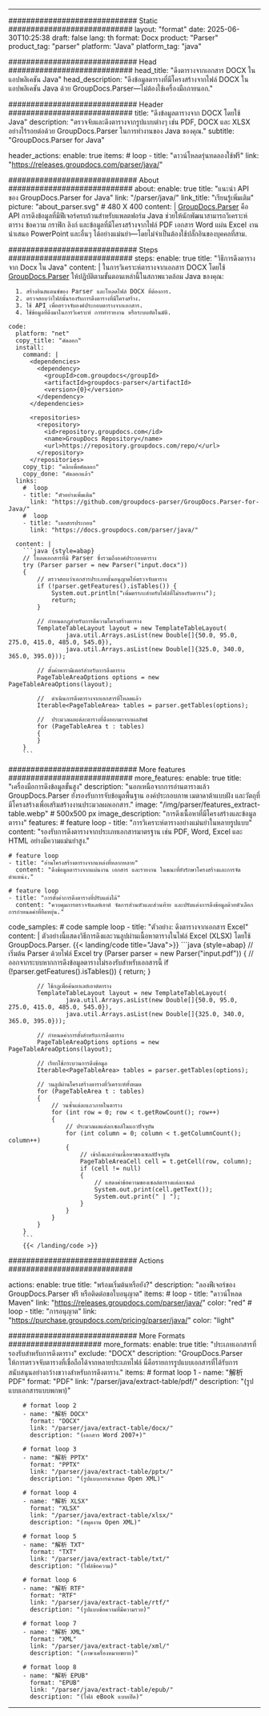 


---
############################# Static ############################
layout: "format"
date:  2025-06-30T10:25:38
draft: false
lang: th
format: Docx
product: "Parser"
product_tag: "parser"
platform: "Java"
platform_tag: "java"

############################# Head ############################
head_title: "ดึงตารางจากเอกสาร DOCX ในแอปพลิเคชัน Java"
head_description: "ดึงข้อมูลตารางที่มีโครงสร้างจากไฟล์ DOCX ในแอปพลิเคชัน Java ด้วย GroupDocs.Parser—ไม่ต้องใช้เครื่องมือภายนอก."

############################# Header ############################
title: "ดึงข้อมูลตารางจาก DOCX โดยใช้ Java" 
description: "ตรวจจับและดึงตารางจากรูปแบบต่างๆ เช่น PDF, DOCX และ XLSX อย่างไร้รอยต่อด้วย GroupDocs.Parser ในการทำงานของ Java ของคุณ."
subtitle: "GroupDocs.Parser for Java" 

header_actions:
  enable: true
  items:
    #  loop
    - title: "ดาวน์โหลดรุ่นทดลองใช้ฟรี"
      link: "https://releases.groupdocs.com/parser/java/"
      
############################# About ############################
about:
    enable: true
    title: "แนะนำ API ของ GroupDocs.Parser for Java"
    link: "/parser/java/"
    link_title: "เรียนรู้เพิ่มเติม"
    picture: "about_parser.svg" # 480 X 400
    content: |
       [GroupDocs.Parser](/parser/java/) คือ API การดึงข้อมูลที่มีฟีเจอร์ครบถ้วนสำหรับแพลตฟอร์ม Java ช่วยให้นักพัฒนาสามารถวิเคราะห์ตาราง ข้อความ กราฟิก ลิงก์ และข้อมูลที่มีโครงสร้างจากไฟล์ PDF เอกสาร Word แผ่น Excel งานนำเสนอ PowerPoint และอื่นๆ ได้อย่างแม่นยำ—โดยไม่จำเป็นต้องใช้ปลั๊กอินของบุคคลที่สาม.

############################# Steps ############################
steps:
    enable: true
    title: "วิธีการดึงตารางจาก Docx ใน Java"
    content: |
      ในการวิเคราะห์ตารางจากเอกสาร DOCX โดยใช้ [GroupDocs.Parser](/parser/java/) ให้ปฏิบัติตามขั้นตอนเหล่านี้ในสภาพแวดล้อม Java ของคุณ:
      
      1. สร้างอินสแตนซ์ของ Parser และโหลดไฟล์ DOCX ที่ต้องการ.
      2. ตรวจสอบว่าไฟล์นั้นรองรับการดึงตารางที่มีโครงสร้าง.
      3. ใช้ API เพื่อตรวจจับองค์ประกอบตารางจากเอกสาร.
      4. ใช้ข้อมูลที่ดึงมาในการวิเคราะห์ การทำรายงาน หรือระบบอัตโนมัติ.
   
    code:
      platform: "net"
      copy_title: "คัดลอก"
      install:
        command: |
          <dependencies>
            <dependency>
              <groupId>com.groupdocs</groupId>
              <artifactId>groupdocs-parser</artifactId>
              <version>{0}</version>
            </dependency>
          </dependencies>

          <repositories>
            <repository>
              <id>repository.groupdocs.com</id>
              <name>GroupDocs Repository</name>
              <url>https://repository.groupdocs.com/repo/</url>
            </repository>
          </repositories>
        copy_tip: "คลิกเพื่อคัดลอก"
        copy_done: "คัดลอกแล้ว"
      links:
        #  loop
        - title: "ตัวอย่างเพิ่มเติม"
          link: "https://github.com/groupdocs-parser/GroupDocs.Parser-for-Java/"
        #  loop
        - title: "เอกสารประกอบ"
          link: "https://docs.groupdocs.com/parser/java/"
          
      content: |
        ```java {style=abap}
        // โหลดเอกสารที่มี Parser ซึ่งรวมถึงองค์ประกอบตาราง
        try (Parser parser = new Parser("input.docx"))
        {
            // ตรวจสอบว่าเอกสารประเภทนั้นอนุญาตให้ตรวจจับตาราง
            if (!parser.getFeatures().isTables()) {
                System.out.println("เพิ่มตรรกะสำหรับไฟล์ที่ไม่รองรับตาราง");
                return;
            }

            // กำหนดกฎสำหรับการตีความโครงสร้างตาราง
            TemplateTableLayout layout = new TemplateTableLayout(
                    java.util.Arrays.asList(new Double[]{50.0, 95.0, 275.0, 415.0, 485.0, 545.0}),
                    java.util.Arrays.asList(new Double[]{325.0, 340.0, 365.0, 395.0}));

            // ตั้งค่าพารามิเตอร์สำหรับการดึงตาราง
            PageTableAreaOptions options = new PageTableAreaOptions(layout);

            //  ดำเนินการดึงตารางจากเอกสารที่โหลดแล้ว
            Iterable<PageTableArea> tables = parser.getTables(options);

            //  ประมวลผลแต่ละตารางที่ดึงออกมาจากผลลัพธ์
            for (PageTableArea t : tables) 
            {
            }
        }
        ```            

############################# More features ############################
more_features:
  enable: true
  title: "เครื่องมือการดึงข้อมูลขั้นสูง"
  description: "นอกเหนือจากการอ่านตารางแล้ว GroupDocs.Parser ยังรองรับการจับข้อมูลพื้นฐาน องค์ประกอบภาพ เมตาดาต้าแบบฝัง และวัตถุที่มีโครงสร้างเพื่อเสริมสร้างงานประมวลผลเอกสาร."
  image: "/img/parser/features_extract-table.webp" # 500x500 px
  image_description: "การดึงเนื้อหาที่มีโครงสร้างและข้อมูลตาราง"
  features:
    # feature loop
    - title: "การวิเคราะห์ตารางอย่างแม่นยำในหลายรูปแบบ"
      content: "รองรับการดึงตารางจากประเภทเอกสารมาตรฐาน เช่น PDF, Word, Excel และ HTML อย่างมีความแม่นยำสูง."

    # feature loop
    - title: "อ่านโครงสร้างตารางจากแหล่งที่หลากหลาย"
      content: "ดึงข้อมูลตารางจากแผ่นงาน เอกสาร และรายงาน ในขณะที่ยังรักษาโครงสร้างและการจัดตำแหน่ง."

    # feature loop
    - title: "การตั้งค่าการดึงตารางที่ปรับแต่งได้"
      content: "ควบคุมการตรวจจับเลย์เอาต์ จัดการส่วนหัวและส่วนท้าย และปรับแต่งการดึงข้อมูลด้วยตัวเลือกการกำหนดค่าที่ยืดหยุ่น."
      
  code_samples:
    # code sample loop
    - title: "ตัวอย่าง: ดึงตารางจากเอกสาร Excel"
      content: |
        ตัวอย่างนี้แสดงวิธีการดึงและวนลูปผ่านเนื้อหาตารางในไฟล์ Excel (XLSX) โดยใช้ GroupDocs.Parser.
        {{< landing/code title="Java">}}
        ```java {style=abap}
        //  เริ่มต้น Parser ด้วยไฟล์ Excel
        try (Parser parser = new Parser("input.pdf"))
        {
            // ออกจากระบบหากการดึงข้อมูลตารางไม่รองรับสำหรับเอกสารนี้
            if (!parser.getFeatures().isTables())
            {
                return;
            }

            // ใช้กฎเพื่อค้นหาเลย์เอาต์ตาราง
            TemplateTableLayout layout = new TemplateTableLayout(
                    java.util.Arrays.asList(new Double[]{50.0, 95.0, 275.0, 415.0, 485.0, 545.0}),
                    java.util.Arrays.asList(new Double[]{325.0, 340.0, 365.0, 395.0}));

            // กำหนดค่าการตั้งสำหรับการดึงตาราง
            PageTableAreaOptions options = new PageTableAreaOptions(layout);

            // เรียกใช้กระบวนการดึงข้อมูล
            Iterable<PageTableArea> tables = parser.getTables(options);

            // วนลูปผ่านโครงสร้างตารางที่วิเคราะห์ทั้งหมด
            for (PageTableArea t : tables)
            {
                // วนซ้ำแต่ละแถวภายในตาราง
                for (int row = 0; row < t.getRowCount(); row++)
                {
                    // ประมวลผลแต่ละเซลล์ในแถวปัจจุบัน
                    for (int column = 0; column < t.getColumnCount(); column++) 
                    {
                        // เข้าถึงและอ่านเนื้อหาของเซลล์ปัจจุบัน
                        PageTableAreaCell cell = t.getCell(row, column);
                        if (cell != null)
                        {
                            // แสดงค่าข้อความของเซลล์ตารางแต่ละเซลล์
                            System.out.print(cell.getText());
                            System.out.print(" | ");
                        }
                    }
                }
            }
        }
        ```
        {{< /landing/code >}}


############################# Actions ############################

actions:
  enable: true
  title: "พร้อมเริ่มต้นหรือยัง?"
  description: "ลองฟีเจอร์ของ GroupDocs.Parser ฟรี หรือติดต่อขอใบอนุญาต"
  items:
    #  loop
    - title: "ดาวน์โหลด Maven"
      link: "https://releases.groupdocs.com/parser/java/"
      color: "red"
        #  loop
    - title: "การอนุญาต"
      link: "https://purchase.groupdocs.com/pricing/parser/java/"
      color: "light"


############################# More Formats #####################
more_formats:
    enable: true
    title: "ประเภทเอกสารที่รองรับสำหรับการดึงตาราง"
    exclude: "DOCX"
    description: "GroupDocs.Parser ให้การตรวจจับตารางที่เชื่อถือได้จากหลายประเภทไฟล์ นี่คือรายการรูปแบบเอกสารที่ได้รับการสนับสนุนอย่างกว้างขวางสำหรับการดึงตาราง."
    items: 
        # format loop 1
        - name: "解析 PDF"
          format: "PDF"
          link: "/parser/java/extract-table/pdf/"
          description: "(รูปแบบเอกสารแบบพกพา)"
          
        # format loop 2
        - name: "解析 DOCX"
          format: "DOCX"
          link: "/parser/java/extract-table/docx/"
          description: "(เอกสาร Word 2007+)"
          
        # format loop 3
        - name: "解析 PPTX"
          format: "PPTX"
          link: "/parser/java/extract-table/pptx/"
          description: "(รูปแบบการนำเสนอ Open XML)"
          
        # format loop 4
        - name: "解析 XLSX"
          format: "XLSX"
          link: "/parser/java/extract-table/xlsx/"
          description: "(สมุดงาน Open XML)"
          
        # format loop 5
        - name: "解析 TXT"
          format: "TXT"
          link: "/parser/java/extract-table/txt/"
          description: "(ไฟล์ข้อความ)"
          
        # format loop 6
        - name: "解析 RTF"
          format: "RTF"
          link: "/parser/java/extract-table/rtf/"
          description: "(รูปแบบข้อความที่มีความรวย)"
          
        # format loop 7
        - name: "解析 XML"
          format: "XML"
          link: "/parser/java/extract-table/xml/"
          description: "(ภาษาเครื่องหมายขยาย)"
          
        # format loop 8
        - name: "解析 EPUB"
          format: "EPUB"
          link: "/parser/java/extract-table/epub/"
          description: "(ไฟล์ eBook แบบเปิด)"
         
          

---